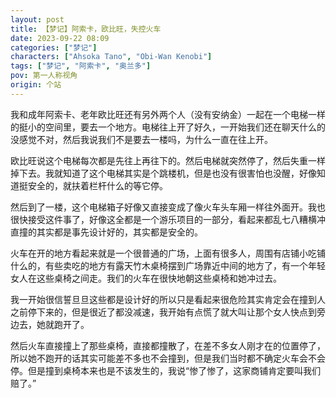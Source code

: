 ```yaml
---
layout: post
title: 【梦记】阿索卡，欧比旺，失控火车
date: 2023-09-22 08:09
categories: ["梦记"]
characters: ["Ahsoka Tano", "Obi-Wan Kenobi"]
tags: ["梦记", "阿索卡", "奥兰多"]
pov: 第一人称视角
origin: 个站
---
```


我和成年阿索卡、老年欧比旺还有另外两个人（没有安纳金）一起在一个电梯一样的挺小的空间里，要去一个地方。电梯往上开了好久，一开始我们还在聊天什么的没感觉不对，然后我说我们不是要去一楼吗，为什么一直在往上开。

欧比旺说这个电梯每次都是先往上再往下的。然后电梯就突然停了，然后失重一样掉下去。我就知道了这个电梯其实是个跳楼机，但是也没有很害怕也没醒，好像知道挺安全的，就扶着栏杆什么的等它停。

然后到了一楼，这个电梯箱子好像又直接变成了像火车头车厢一样往外面开。我也很快接受这件事了，好像这全都是一个游乐项目的一部分，看起来都乱七八糟横冲直撞的其实都是事先设计好的，其实都是安全的。

火车在开的地方看起来就是一个很普通的广场，上面有很多人，周围有店铺小吃铺什么的，有些卖吃的地方有露天竹木桌椅摆到广场靠近中间的地方了，有一个年轻女人在这些桌椅之间走。我们的火车在很快地朝这些桌椅和她冲过去。

我一开始很信誓旦旦这些都是设计好的所以只是看起来很危险其实肯定会在撞到人之前停下来的，但是很近了都没减速，我开始有点慌了就大叫让那个女人快点到旁边去，她就跑开了。

然后火车直接撞上了那些桌椅，直接都撞散了，在差不多女人刚才在的位置停了，所以她不跑开的话其实可能差不多也不会撞到，但是我们当时都不确定火车会不会停。但是撞到桌椅本来也是不该发生的，我说“惨了惨了，这家商铺肯定要叫我们赔了。”

